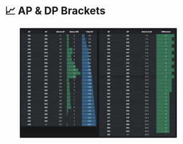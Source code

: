 # 📈 AP & DP Brackets

<figure><img src="../.gitbook/assets/QQ图片20221106221630.png" alt=""><figcaption></figcaption></figure>
